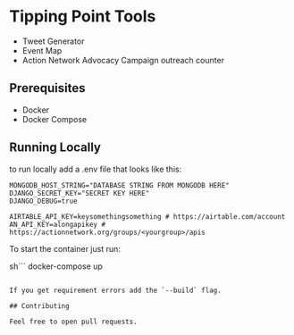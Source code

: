 # Tipping Point Tools

* Tweet Generator
* Event Map
* Action Network Advocacy Campaign outreach counter

## Prerequisites

* Docker
* Docker Compose

## Running Locally

to run locally add a .env file that looks like this:

```
MONGODB_HOST_STRING="DATABASE STRING FROM MONGODB HERE"
DJANGO_SECRET_KEY="SECRET KEY HERE"
DJANGO_DEBUG=true

AIRTABLE_API_KEY=keysomethingsomething # https://airtable.com/account
AN_API_KEY=alongapikey # https://actionnetwork.org/groups/<yourgroup>/apis
```

To start the container just run:

sh```
docker-compose up
```

If you get requirement errors add the `--build` flag.

## Contributing

Feel free to open pull requests.
